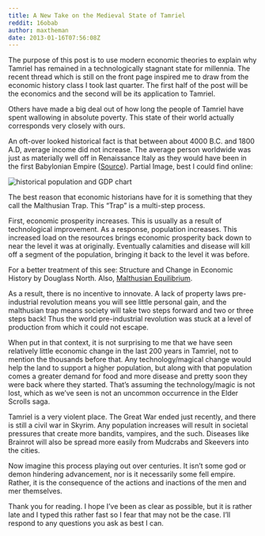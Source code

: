 ```yaml
---
title: A New Take on the Medieval State of Tamriel
reddit: 16obab
author: maxtheman
date: 2013-01-16T07:56:08Z
---
```


The purpose of this post is to use modern economic theories to explain why
Tamriel has remained in a technologically stagnant state for millennia. The
recent thread which is still on the front page inspired me to draw from the
economic history class I took last quarter. The first half of the post will be
the economics and the second will be its application to Tamriel.

Others have made a big deal out of how long the people of Tamriel have spent
wallowing in absolute poverty. This state of their world actually corresponds
very closely with ours.

An oft-over looked historical fact is that between about 4000 B.C. and 1800 A.D,
average income did not increase. The average person worldwide was just as
materially well off in Renaissance Italy as they would have been in the first
Babylonian Empire ([Source][0]). Partial Image, best I could find online:

![historical population and GDP chart][1]

The best reason that economic historians have for it is something that they call
the Malthusian Trap. This “Trap” is a multi-step process.

First, economic prosperity increases. This is usually as a result of
technological improvement. As a response, population increases. This increased
load on the resources brings economic prosperity back down to near the level it
was at originally. Eventually calamities and disease will kill off a segment of
the population, bringing it back to the level it was before.

For a better treatment of this see: Structure and Change in Economic History by
Douglass North. Also, [Malthusian Equilibrium][2].

As a result, there is no incentive to innovate. A lack of property laws
pre-industrial revolution means you will see little personal gain, and the
malthusian trap means society will take two steps forward and two or three steps
back! Thus the world pre-industrial revolution was stuck at a level of
production from which it could not escape.

When put in that context, it is not surprising to me that we have seen
relatively little economic change in the last 200 years in Tamriel, not to
mention the thousands before that. Any technology/magical change would help the
land to support a higher population, but along with that population comes a
greater demand for food and more disease and pretty soon they were back where
they started. That’s assuming the technology/magic is not lost, which as we’ve
seen is not an uncommon occurrence in the Elder Scrolls saga.

Tamriel is a very violent place. The Great War ended just recently, and there is
still a civil war in Skyrim. Any population increases will result in societal
pressures that create more bandits, vampires, and the such. Diseases like
Brainrot will also be spread more easily from Mudcrabs and Skeevers into the
cities.

Now imagine this process playing out over centuries. It isn’t some god or demon
hindering advancement, nor is it necessarily some fell empire. Rather, it is the
consequence of the actions and inactions of the men and mer themselves.

Thank you for reading. I hope I’ve been as clear as possible, but it is rather
late and I typed this rather fast so I fear that may not be the case. I’ll
respond to any questions you ask as best I can.

[0]: https://www.minneapolisfed.org/publications_papers/pub_display.cfm?id=3333
[1]: https://www.cadmusjournal.org/files/v1i3articleimages/Evolution_Fig1.png
[2]: https://en.wikipedia.org/wiki/Malthusian_equilibrium
